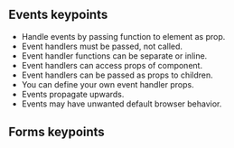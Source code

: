 ## Events keypoints

- Handle events by passing function to element as prop.
- Event handlers must be passed, not called.
- Event handler functions can be separate or inline.
- Event handlers can access props of component.
- Event handlers can be passed as props to children.
- You can define your own event handler props.
- Events propagate upwards.
- Events may have unwanted default browser behavior.

## Forms keypoints

